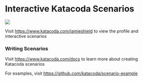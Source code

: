 # Interactive Katacoda Scenarios

[![](http://shields.katacoda.com/katacoda/jamieshield/count.svg)](https://www.katacoda.com/jamieshield "Get your profile on Katacoda.com")

Visit https://www.katacoda.com/jamieshield to view the profile and interactive scenarios

### Writing Scenarios
Visit https://www.katacoda.com/docs to learn more about creating Katacoda scenarios

For examples, visit https://github.com/katacoda/scenario-example
